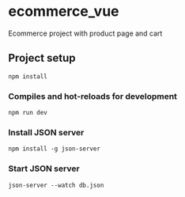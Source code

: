 # ecommerce_vue
Ecommerce project with product page and cart

## Project setup
```
npm install
```

### Compiles and hot-reloads for development
```
npm run dev
```

### Install JSON server
```
npm install -g json-server
```

### Start JSON server
```
json-server --watch db.json
```
